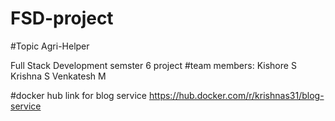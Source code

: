 # FSD-project
#Topic   Agri-Helper

Full Stack Development semster 6 project
#team members:
Kishore S
Krishna S
Venkatesh M

#docker hub link for blog service 
https://hub.docker.com/r/krishnas31/blog-service

#
